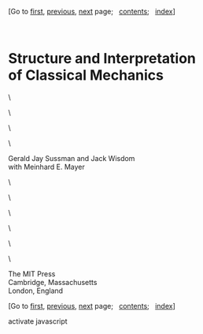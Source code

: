 <div class="navigation">

[Go to <span>[first](book.html), [previous](book.html)</span><span>,
[next](book-Z-H-2.html)</span> page<span>;
  </span><span>[contents](book-Z-H-4.html#%_toc_start)</span><span><span>;
  </span>[index](book-Z-H-82.html#%_index_start)</span>]

</div>

                

Structure and Interpretation\
 of Classical Mechanics
=============================

\

\

\

\

<div align="left">

Gerald Jay Sussman and Jack Wisdom\
 with Meinhard E. Mayer  

</div>

\

\

\

\

\

\

<div align="left">

The MIT Press\
 Cambridge, Massachusetts\
 London, England 

</div>

<div class="navigation">

[Go to <span>[first](book.html), [previous](book.html)</span><span>,
[next](book-Z-H-2.html)</span> page<span>;
  </span><span>[contents](book-Z-H-4.html#%_toc_start)</span><span><span>;
  </span>[index](book-Z-H-82.html#%_index_start)</span>]

</div>

activate javascript

